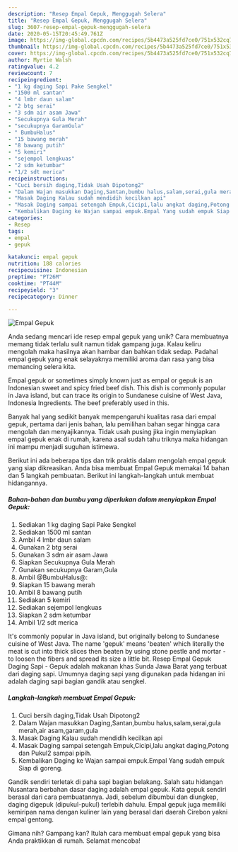 ```yaml
---
description: "Resep Empal Gepuk, Menggugah Selera"
title: "Resep Empal Gepuk, Menggugah Selera"
slug: 3607-resep-empal-gepuk-menggugah-selera
date: 2020-05-15T20:45:49.761Z
image: https://img-global.cpcdn.com/recipes/5b4473a525fd7ce0/751x532cq70/empal-gepuk-foto-resep-utama.jpg
thumbnail: https://img-global.cpcdn.com/recipes/5b4473a525fd7ce0/751x532cq70/empal-gepuk-foto-resep-utama.jpg
cover: https://img-global.cpcdn.com/recipes/5b4473a525fd7ce0/751x532cq70/empal-gepuk-foto-resep-utama.jpg
author: Myrtie Walsh
ratingvalue: 4.2
reviewcount: 7
recipeingredient:
- "1 kg daging Sapi Pake Sengkel"
- "1500 ml santan"
- "4 lmbr daun salam"
- "2 btg serai"
- "3 sdm air asam Jawa"
- "Secukupnya Gula Merah"
- "secukupnya GaramGula"
- " BumbuHalus"
- "15 bawang merah"
- "8 bawang putih"
- "5 kemiri"
- "sejempol lengkuas"
- "2 sdm ketumbar"
- "1/2 sdt merica"
recipeinstructions:
- "Cuci bersih daging,Tidak Usah Dipotong2"
- "Dalam Wajan masukkan Daging,Santan,bumbu halus,salam,serai,gula merah,air asam,garam,gula"
- "Masak Daging Kalau sudah mendidih kecilkan api"
- "Masak Daging sampai setengah Empuk,Cicipi,lalu angkat daging,Potong dan Pukul2 sampai pipih."
- "Kembalikan Daging ke Wajan sampai empuk.Empal Yang sudah empuk Siap di goreng."
categories:
- Resep
tags:
- empal
- gepuk

katakunci: empal gepuk 
nutrition: 188 calories
recipecuisine: Indonesian
preptime: "PT26M"
cooktime: "PT44M"
recipeyield: "3"
recipecategory: Dinner

---
```



![Empal Gepuk](https://img-global.cpcdn.com/recipes/5b4473a525fd7ce0/751x532cq70/empal-gepuk-foto-resep-utama.jpg)

Anda sedang mencari ide resep empal gepuk yang unik? Cara membuatnya memang tidak terlalu sulit namun tidak gampang juga. Kalau keliru mengolah maka hasilnya akan hambar dan bahkan tidak sedap. Padahal empal gepuk yang enak selayaknya memiliki aroma dan rasa yang bisa memancing selera kita.

Empal gepuk or sometimes simply known just as empal or gepuk is an Indonesian sweet and spicy fried beef dish. This dish is commonly popular in Java island, but can trace its origin to Sundanese cuisine of West Java, Indonesia Ingredients. The beef preferably used in this.

Banyak hal yang sedikit banyak mempengaruhi kualitas rasa dari empal gepuk, pertama dari jenis bahan, lalu pemilihan bahan segar hingga cara mengolah dan menyajikannya. Tidak usah pusing jika ingin menyiapkan empal gepuk enak di rumah, karena asal sudah tahu triknya maka hidangan ini mampu menjadi suguhan istimewa.


Berikut ini ada beberapa tips dan trik praktis dalam mengolah empal gepuk yang siap dikreasikan. Anda bisa membuat Empal Gepuk memakai 14 bahan dan 5 langkah pembuatan. Berikut ini langkah-langkah untuk membuat hidangannya.

<!--inarticleads1-->

##### Bahan-bahan dan bumbu yang diperlukan dalam menyiapkan Empal Gepuk:

1. Sediakan 1 kg daging Sapi Pake Sengkel
1. Sediakan 1500 ml santan
1. Ambil 4 lmbr daun salam
1. Gunakan 2 btg serai
1. Gunakan 3 sdm air asam Jawa
1. Siapkan Secukupnya Gula Merah
1. Gunakan secukupnya Garam,Gula
1. Ambil  @BumbuHalus@:
1. Siapkan 15 bawang merah
1. Ambil 8 bawang putih
1. Sediakan 5 kemiri
1. Sediakan sejempol lengkuas
1. Siapkan 2 sdm ketumbar
1. Ambil 1/2 sdt merica


It&#39;s commonly popular in Java island, but originally belong to Sundanese cuisine of West Java. The name &#39;gepuk&#39; means &#39;beaten&#39; which literally the meat is cut into thick slices then beaten by using stone pestle and mortar - to loosen the fibers and spread its size a little bit. Resep Empal Gepuk Daging Sapi - Gepuk adalah makanan khas Sunda Jawa Barat yang terbuat dari daging sapi. Umumnya daging sapi yang digunakan pada hidangan ini adalah daging sapi bagian gandik atau sengkel. 

<!--inarticleads2-->

##### Langkah-langkah membuat Empal Gepuk:

1. Cuci bersih daging,Tidak Usah Dipotong2
1. Dalam Wajan masukkan Daging,Santan,bumbu halus,salam,serai,gula merah,air asam,garam,gula
1. Masak Daging Kalau sudah mendidih kecilkan api
1. Masak Daging sampai setengah Empuk,Cicipi,lalu angkat daging,Potong dan Pukul2 sampai pipih.
1. Kembalikan Daging ke Wajan sampai empuk.Empal Yang sudah empuk Siap di goreng.


Gandik sendiri terletak di paha sapi bagian belakang. Salah satu hidangan Nusantara berbahan dasar daging adalah empal gepuk. Kata gepuk sendiri berasal dari cara pembuatannya. Jadi, sebelum dibumbui dan diungkep, daging digepuk (dipukul-pukul) terlebih dahulu. Empal gepuk juga memiliki kemiripan nama dengan kuliner lain yang berasal dari daerah Cirebon yakni empal gentong. 

Gimana nih? Gampang kan? Itulah cara membuat empal gepuk yang bisa Anda praktikkan di rumah. Selamat mencoba!
